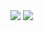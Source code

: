 <img src="https://capsule-render.vercel.app/api?type=waving&color=FFEDC9&height=110&section=header&text=RESERVATION&fontSize=50" />
<img src="https://capsule-render.vercel.app/api?type=waving&color=FFEDC9&height=110&section=footer" />

